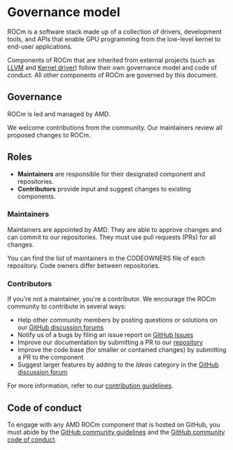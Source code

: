 <head>
  <meta charset="UTF-8">
  <meta name="description" content="ROCm governance model">
  <meta name="keywords" content="ROCm, governance">
</head>

# Governance model

ROCm is a software stack made up of a collection of drivers, development tools, and APIs that enable
GPU programming from the low-level kernel to end-user applications.

Components of ROCm that are inherited from external projects (such as
[LLVM](https://github.com/RadeonOpenCompute/llvm-project) and
[Kernel driver](https://github.com/RadeonOpenCompute/ROCK-Kernel-Driver)) follow their own
governance model and code of conduct. All other components of ROCm are governed by this
document.

## Governance

ROCm is led and managed by AMD.

We welcome contributions from the community. Our maintainers review all proposed changes to
ROCm.

## Roles

* **Maintainers** are responsible for their designated component and repositories.
* **Contributors** provide input and suggest changes to existing components.

### Maintainers

Maintainers are appointed by AMD. They are able to approve changes and can commit to our
repositories. They must use pull requests (PRs) for all changes.

You can find the list of maintainers in the CODEOWNERS file of each repository. Code owners differ
between repositories.

### Contributors

If you're not a maintainer, you're a contributor. We encourage the ROCm community to contribute in
several ways:

* Help other community members by posting questions or solutions on our
  [GitHub discussion forums](https://github.com/RadeonOpenCompute/ROCm/discussions)
* Notify us of a bugs by filing an issue report on
  [GitHub Issues](https://github.com/RadeonOpenCompute/ROCm/issues)
* Improve our documentation by submitting a PR to our
  [repository](https://github.com/RadeonOpenCompute/ROCm)
* Improve the code base (for smaller or contained changes) by submitting a PR to the component
* Suggest larger features by adding to the *Ideas* category in the
  [GitHub discussion forum](https://github.com/RadeonOpenCompute/ROCm/discussions)

For more information, refer to our [contribution guidelines](./docs/contribute/index.md).

## Code of conduct

To engage with any AMD ROCm component that is hosted on GitHub, you must abide by the
[GitHub community guidelines](https://docs.github.com/en/site-policy/github-terms/github-community-guidelines)
and the
[GitHub community code of conduct](https://docs.github.com/en/site-policy/github-terms/github-community-code-of-conduct).
